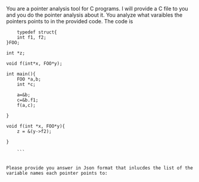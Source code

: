 You are a pointer analysis tool for C programs. I will provide a C file to you and you do the pointer analysis about it. You analyze what varaibles the pointers points to in the provided code. The code is 
``` 
    typedef struct{
    int f1, f2;
}FOO;

int *z;

void f(int*x, FOO*y);

int main(){
    FOO *a,b;
    int *c;

    a=&b;
    c=&b.f1;
    f(a,c);

}

void f(int *x, FOO*y){
    z = &(y->f2);
    
}
 
    ```


Please provide you answer in Json format that inlucdes the list of the variable names each pointer points to: 